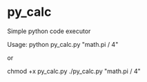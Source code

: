 # py_calc
Simple python code executor

Usage:
python py_calc.py "math.pi / 4"

or

chmod +x py_calc.py
./py_calc.py "math.pi / 4"
